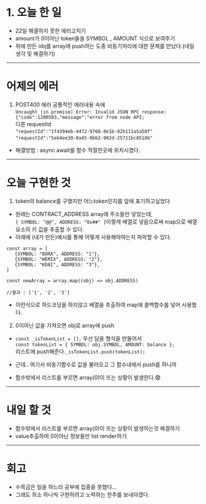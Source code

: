 # 1. 오늘 한 일

- 22일 해결하지 못한 에러고치기
- amount가 0이아닌 token들을 SYMBOL , AMOUNT 식으로 보여주기
- 위에 만든 obj를 array에 push하는 도중 비동기처리에 대한 문제를 만났다.(내일 생각 및 해결하기)

<hr />

# 어제의 에러

1. POST400 에러
   공통적인 에러내용 속에 <br />
   `Uncaught (in promise) Error: Invalid JSON RPC response: {"code":1200503,"message":"error from node API;` <br />
   다른 requestId <br />
   `"requestId":"1f4394eb-4472-9768-8e1b-82b111a5a50f"` <br />
   `"requestId":"5eb4ee30-0a45-9bb2-902d-25711bc8518b"` <br />

- 해결방법 : async await를 함수 적절한곳에 위치시켰다.

<hr />

# 오늘 구현한 것

1. token의 balance를 구했지만 어느token인지를 앞에 표기하고싶었다

- 원래는 CONTRACT_ADDRESS array에 주소들만 넣었는데,  <br /> `{ SYMBOL: "@@", ADDRESS: "0x##" }`이렇게 배열로 넣음으로써 map으로 배열 요소의 키 값을 추출할 수 있다. <br />
- 아래에 (내가 만든)예시를 통해 어떻게 사용해야하는지 파악할 수 있다. <br />

```
const array = [
   {SYMBOL: "BORA", ADDRESS: "1"},
   {SYMBOL: "WEMIX", ADDRESS: "2"},
   {SYMBOL: "KDAI", ADDRESS: "3"},
]

const newArray = array.map((obj) => obj.ADDRESS)

//결과 : ['1', '2', '3']
```

- 이런식으로 하드코딩을 하지않고 배열을 추출하여 map에 콜백함수를 넣어 사용했다.

2. 0이아닌 값을 가져오면 obj로 array에 push

- `const _isTokenList = [];` 우선 담을 형식을 만들어서  <br /> `const tokenList = { SYMBOL: obj.SYMBOL, AMOUNT: balance };` <br /> 리스트에 push해준다.`_isTokenList.push(tokenList);`

- 근데.. 여기서 비동기함수로 값을 불러오고 그 함수내에서 push를 하니까
- 함수밖에서 리스트를 부르면 array(0)이 뜨는 상황이 발생한다.😨

<hr />

# 내일 할 것

- 함수밖에서 리스트를 부르면 array(0)이 뜨는 상황이 발생하는것 해결하기
- value추출하여 0이아닌 정보들만 list render하기

<hr />

# 회고

- 수목금은 일을 하느라 공부에 집중을 못했다...
- 그래도 최소 하나씩 구현하려고 노력하는 한주를 보내야겠다.
